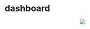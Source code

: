 # dashboard

<p align = "center">
  <img src = "https://github.com/seokjunh/dashboard/assets/130536128/b712c2fd-d594-4b5f-b808-f8febc162a0e">
</p>
